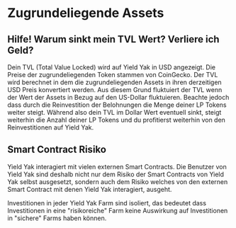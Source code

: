 # Zugrundeliegende Assets

## **Hilfe! Warum sinkt mein TVL Wert? Verliere ich Geld?**

Dein TVL \(Total Value Locked\) wird auf Yield Yak in USD angezeigt. Die Preise der zugrundeliegenden Token stammen von CoinGecko. Der TVL wird berechnet in dem die zugrundeliegenden Assets in ihren derzeitigen USD Preis konvertiert werden. Aus diesem Grund fluktuiert der TVL wenn der Wert der Assets in Bezug auf den US-Dollar fluktuieren. Beachte jedoch dass durch die Reinvestition der Belohnungen die Menge deiner LP Tokens weiter steigt. Während also dein TVL im Dollar Wert eventuell sinkt, steigt weiterhin die Anzahl deiner LP Tokens und du profitierst weiterhin von den Reinvestitionen auf Yield Yak.

## Smart Contract Risiko

Yield Yak interagiert mit vielen externen Smart Contracts. Die Benutzer von Yield Yak sind deshalb nicht nur dem Risiko der Smart Contracts von Yield Yak selbst ausgesetzt, sondern auch dem Risiko welches von den externen Smart Contract mit denen Yield Yak interagiert, ausgeht.

Investitionen in jeder Yield Yak Farm sind isoliert, das bedeutet dass Investitionen in eine "risikoreiche" Farm keine Auswirkung auf Investitionen in "sichere" Farms haben können.

